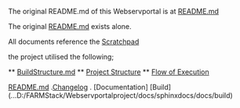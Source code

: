 The original README.md of this Webservportal is at [README.md](./docs/README.md)



The original [README.md](.../docs/README.md) exists alone.



All documents reference the [Scratchpad](./docs/Scratchpad2.md)


the project utilised the following;

** [BuildStructure.md](./docs/buildstructure.md)
** [Project Structure](./docs/ProjectStructure.md)
** [Flow of Execution](./docs/flowofexecution.md)


[README.md](.docs/README.md) .[Changelog](./docs/CHANGELOG.md) . [Documentation] [Build] (...D:/FARMStack/Webservportalproject/docs/sphinxdocs/docs/build)

